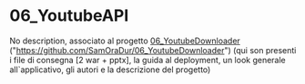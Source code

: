 
# 06_YoutubeAPI
 
No description, associato al progetto [06_YoutubeDownloader]("https://github.com/SamOraDur/06_YoutubeDownloader") ("https://github.com/SamOraDur/06_YoutubeDownloader") 
(qui son presenti i file di consegna [2 war + pptx], la guida al deployment, un look generale all`applicativo, gli autori e la descrizione del progetto)
